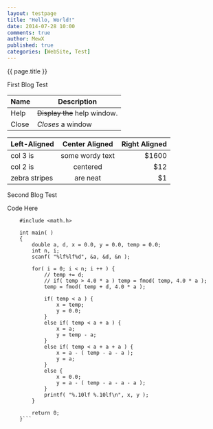 ```yaml
---
layout: testpage
title: "Hello, World!"
date: 2014-07-28 10:00
comments: true
author: MewX
published: true
categories: [WebSite, Test]
---
```

{{ page.title }}


First Blog Test

| Name | Description          |
| ------------- | ----------- |
| Help      | ~~Display the~~ help window.|
| Close     | _Closes_ a window     |

| Left-Aligned  | Center Aligned  | Right Aligned |
| :------------ |:---------------:| -----:|
| col 3 is      | some wordy text | $1600 |
| col 2 is      | centered        |   $12 |
| zebra stripes | are neat        |    $1 |

<!-- more -->

Second Blog Test

Code Here  
```    #include <stdio.h>
    #include <math.h>
    
    int main( )
    {
        double a, d, x = 0.0, y = 0.0, temp = 0.0;
        int n, i;
        scanf( "%lf%lf%d", &a, &d, &n );
        
        for( i = 0; i < n; i ++ ) {
            // temp += d;
            // if( temp > 4.0 * a ) temp = fmod( temp, 4.0 * a );
    		temp = fmod( temp + d, 4.0 * a );
    		
            if( temp < a ) {
                x = temp;
                y = 0.0;
            }
            else if( temp < a + a ) {
                x = a;
                y = temp - a;
            }
            else if( temp < a + a + a ) {
                x = a - ( temp - a - a );
                y = a;
            }
            else {
                x = 0.0;
                y = a - ( temp - a - a - a );
            }
            printf( "%.10lf %.10lf\n", x, y );
        }
        
        return 0;
    }```

	